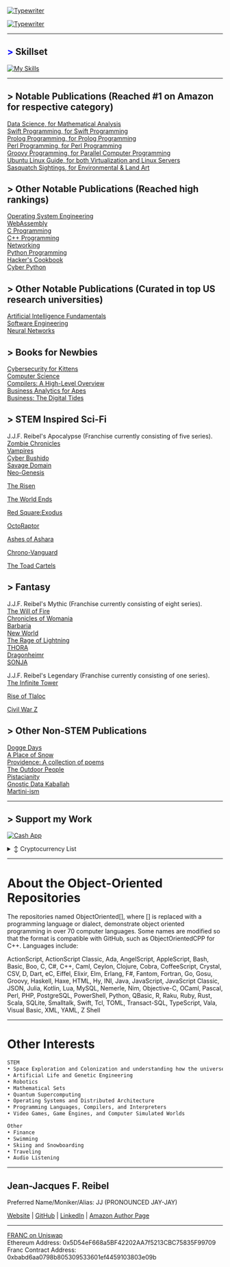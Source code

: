 [![Typewriter](https://readme-typing-svg.herokuapp.com?font=Orbitron&size=30&duration=4000&pause=500&center=true&random=false&width=1200&lines=J.J.F.+Reibel,+MBA,+M.S.+Cybersecurity,+M.S.+Data+Analytics)](https://git.io/typing-svg)


[![Typewriter](https://readme-typing-svg.herokuapp.com?font=Orbitron&size=30&duration=4000&pause=500&center=true&random=false&width=1200&lines=I+am+an+engineer;I+am+an+author;I+am+a+consultant;I+am+an+analyst)](https://git.io/typing-svg)

---
## <span style="color: blue !important;">&gt;</span> Skillset
[![My Skills](https://skillicons.dev/icons?i=aws,golang,androidstudio,ansible,apple,arduino,atom,azure,bootstrap,bun,crystal,cassandra,clion,cmake,css,d3,dart,discord,bots,dotnet,dynamodb,eclipse,elasticsearch,elixir,emacs,firebase,flask,flutter,gcp,git,github,go,gherkin,gradle,gtk,gulp,ai,htmx,java,jenkins,jquery,coffeescript,kafka,kotlin,ktor,kubernetes,laravel,latex,less,linkedin,linux,lit,lua,md,matlab,maven,mint,mongodb,mysql,neovim,nextjs,nginx,nim,deno,nix,nodejs,npm,ocaml,octave,opencv,perl,ps,php,phpstorm,postgres,pycharm,py,qt,r,redhat,redis,regex,remix,replit,rider,bitbucket,anaconda,git,azure,unity,c,cpp,javascript,typescript,swift,rust,ruby,python,sass,spring,sqlite,sublime,scala,sklearn,selenium,sketchup,solidity,svg,symfony,tensorflow,terraform,ubuntu,vala,haskell,java,arch,vscode,vue,wasm,windows,wordpress,yarn,bash,cs,git,kali&perline=12)](https://skillicons.dev)

---
## > Notable Publications (Reached #1 on Amazon for respective category)
[Data Science, for Mathematical Analysis](https://www.amazon.com/Data-Science/dp/B0CHG4W2XH)      
[Swift Programming, for Swift Programming](https://www.amazon.com/Swift-Programming/dp/B0C87W6RQM)      
[Prolog Programming, for Prolog Programming](https://www.amazon.com/dp/B0CZ1Z9PFZ)      
[Perl Programming, for Perl Programming](https://www.amazon.com/dp/B0CQTTTZC6)      
[Groovy Programming, for Parallel Computer Programming](https://www.amazon.com/dp/B0CVSHSKTT)      
[Ubuntu Linux Guide, for both Virtualization and Linux Servers](https://www.amazon.com/dp/B0CWVDPCV8)      
[Sasquatch Sightings, for Environmental & Land Art](https://www.amazon.com/dp/B0DDQDBP4L)      

## > Other Notable Publications (Reached high rankings)
[Operating System Engineering](https://www.amazon.com/Operating-Engineering/dp/B0CY4TSPV2)      
[WebAssembly](https://www.amazon.com/WebAssembly/dp/B0CYX1KQBT)      
[C Programming](https://www.amazon.com/dp/B0F1DPM3DP)      
[C++ Programming](https://www.amazon.com/dp/B0F23FH5BK)      
[Networking](https://www.amazon.com/dp/B0CYBSH1QG)      
[Python Programming](https://www.amazon.com/dp/B0CQGKH7NH)      
[Hacker's Cookbook](https://www.amazon.com/dp/B0C87VCRVL)      
[Cyber Python](https://www.amazon.com/dp/B0D4B5F9MS)      

## > Other Notable Publications (Curated in top US research universities)
[Artificial Intelligence Fundamentals](https://www.amazon.com/dp/B0CHL9L8W4)      
[Software Engineering](https://www.amazon.com/dp/B0C5KY8K1N)      
[Neural Networks](https://www.amazon.com/dp/B0C52DHY6P)      

## > Books for Newbies
[Cybersecurity for Kittens](https://www.amazon.com/dp/B0D1YKYH6S)      
[Computer Science](https://www.amazon.com/dp/B0C2S1JKDN)      
[Compilers: A High-Level Overview](https://www.amazon.com/dp/B0CJ4CWP9P)      
[Business Analytics for Apes](https://www.amazon.com/dp/B0CQXQJXBF)      
[Business: The Digital Tides](https://www.amazon.com/dp/B0CR7N3FW8)      

## > STEM Inspired Sci-Fi
J.J.F. Reibel's Apocalypse (Franchise currently consisting of five series).   
[Zombie Chronicles](https://www.amazon.com/dp/B0CPS517FK)      
[Vampires](https://www.amazon.com/dp/B0D5PFNRSQ)      
[Cyber Bushido](https://www.amazon.com/dp/B0CTYKPB1S)      
[Savage Domain](https://www.amazon.com/dp/B0DHQRLH11)         
[Neo-Genesis](https://www.amazon.com/dp/B0FGWTC8FX)         


[The Risen](https://www.amazon.com/dp/B0DCC3Z7TZ)    

[The World Ends](https://www.amazon.com/dp/B0DVFVGWPF)    

[Red Square:Exodus](https://www.amazon.com/dp/B0FBTDK5VZ)    

[OctoRaptor](https://www.amazon.com/dp/B0DVGTLJ3T)    

[Ashes of Ashara](https://www.amazon.com/dp/B0DHFGSST8)

[Chrono-Vanguard](https://www.amazon.com/dp/B0D6J42NN8)    

[The Toad Cartels](https://www.amazon.com/dp/B0CWD6VBST)    



## > Fantasy
J.J.F. Reibel's Mythic (Franchise currently consisting of eight series).   
[The Will of Fire](https://www.amazon.com/dp/B0CLKVVD76)    
[Chronicles of Womania](https://www.amazon.com/dp/B0CW1972NX)    
[Barbaria](https://www.amazon.com/dp/B0D98P98T4)    
[New World](https://www.amazon.com/dp/B0CW13QR2Q)     
[The Rage of Lightning](https://www.amazon.com/dp/B0DP29KR7R)     
[THORA](https://www.amazon.com/dp/B0CXPZ7W8K)     
[Dragonheimr](https://www.amazon.com/dp/B0DQB7KPPW)     
[SONJA](https://www.amazon.com/dp/B0DVG68JBV)     


J.J.F. Reibel's Legendary (Franchise currently consisting of one series).   
[The Infinite Tower](https://www.amazon.com/dp/B0FNNQ7SDD)    


[Rise of Tlaloc](https://www.amazon.com/dp/B0D2KXQG7N)    

[Civil War Z](https://www.amazon.com/dp/B0CL1XZ5P7)     
    
## > Other Non-STEM Publications
[Dogge Days](https://www.amazon.com/dp/B0DKB67HLB)      
[A Place of Snow](https://www.amazon.com/dp/B0CQJZ96TB)      
[Providence: A collection of poems](https://www.amazon.com/dp/B0C184N5HD)      
[The Outdoor People](https://www.amazon.com/dp/B0C2WCQFW2)      
[Pistacianity](https://www.amazon.com/dp/B0CPXHGF3D)      
[Gnostic Data Kaballah](https://www.amazon.com/dp/B0CW1GM6RK)      
[Martini-ism](https://www.amazon.com/dp/B0DHQZ3J26)      

---
## > Support my Work
[![Cash App](https://img.shields.io/badge/CashApp-01D21C?style=for-the-badge&logo=cashapp&logoColor=white)](https://cash.app/$JJReibel)
<details>

  <summary>↕️ <bold>Cryptocurrency List</bold></summary>
 
 <br />

Ethereum (ETH)    | 0x5D54eF668a5BF42202AA7f5213CBC75835F99709                                                                   

</details>


[Button Shield]: https://img.shields.io/badge/Shield_Buttons-37a779?style=for-the-badge
[Shield]: Types/shield.md
____________________________________________________________________________________________________________________________________

# About the Object-Oriented Repositories
The repositories named ObjectOriented[], where [] is replaced with a programming language or dialect, demonstrate object oriented programming in over 70 computer languages. Some names are modified so that the format is compatible with GitHub, such as ObjectOrientedCPP for C++. Languages include:  

ActionScript, ActionScript Classic, Ada, AngelScript, AppleScript, Bash, Basic, Boo, C, C#, C++, Caml, Ceylon, Clojure, Cobra, CoffeeScript, Crystal, CSV, D, Dart, eC, Eiffel, Elixir, Elm, Erlang, F#, Fantom, Fortran, Go, Gosu, Groovy, Haskell, Haxe, HTML, Hy, INI, Java, JavaScript, JavaScript Classic, JSON, Julia, Kotlin, Lua, MySQL, Nemerle, Nim, Objective-C, OCaml, Pascal, Perl, PHP, PostgreSQL, PowerShell, Python, QBasic, R, Raku, Ruby, Rust, Scala, SQLite, Smalltalk, Swift, Tcl, TOML, Transact-SQL, TypeScript, Vala, Visual Basic, XML, YAML, Z Shell  

____________________________________________________________________________________________________________________________________

# Other Interests

```markdown
STEM
• Space Exploration and Colonization and understanding how the universe works
• Artificial Life and Genetic Engineering     
• Robotics     
• Mathematical Sets          
• Quantum Supercomputing
• Operating Systems and Distributed Architecture
• Programming Languages, Compilers, and Interpreters          
• Video Games, Game Engines, and Computer Simulated Worlds          

Other
• Finance     
• Swimming     
• Skiing and Snowboarding     
• Traveling     
• Audio Listening     
```
   
____________________________________________________________________________________________________________________________________


## Jean-Jacques F. Reibel    
Preferred Name/Moniker/Alias: JJ (PRONOUNCED JAY-JAY)    

[Website](https://www.appshub.link) | [GitHub](https://github.com/JJFReibel) | [LinkedIn](http://www.linkedin.com/in/jj-reibel) | [Amazon Author Page](https://www.amazon.com/author/jjreibel)          


____________________________________________________________________________________________________________________________________
[FRANC on Uniswap](https://app.uniswap.org/#/swap?outputCurrency=0xbabd6aa0798b805309533601ef4459103803e09b)            
Ethereum Address: 0x5D54eF668a5BF42202AA7f5213CBC75835F99709  
Franc Contract Address: 0xbabd6aa0798b805309533601ef4459103803e09b  

